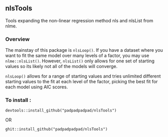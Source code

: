 ## nlsTools

Tools expanding the non-linear regression method nls and nlsList from nlme.

### Overview

The mainstay of this package is `nlsLoop()`. If you have a dataset where you want to fit the same model over many levels of a factor, you may use `nlme::nlsList()`. However, `nlsList()` only allows for one set of starting values so its likely not all of the models will converge.

`nlsLoop()` allows for a range of starting values and tries unlimited different starting values to the fit at each level of the factor, picking the best fit for each model using AIC scores.

### To install :

`devtools::install_github("padpadpadpad/nlsTools")`

OR

`ghit::install_github("padpadpadpad/nlsTools")`


